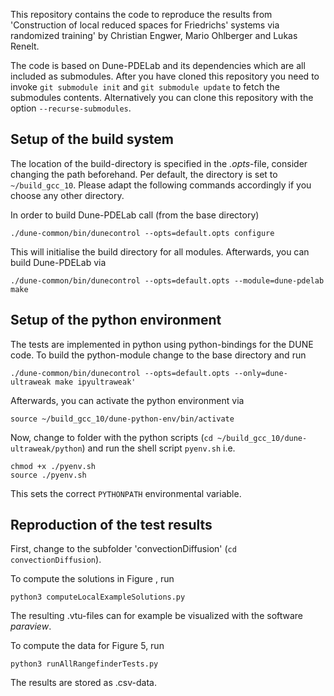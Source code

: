 This repository contains the code to reproduce the results from 'Construction of local reduced spaces for Friedrichs' systems via randomized training' by Christian Engwer, Mario Ohlberger and Lukas Renelt.

The code is based on Dune-PDELab and its dependencies which are all included as submodules. After you have cloned this repository you need to invoke ```git submodule init``` and ```git submodule update``` to fetch the submodules contents. Alternatively you can clone this repository with the option ```--recurse-submodules```.

## Setup of the build system
The location of the build-directory is specified in the *.opts*-file, consider changing the path beforehand. Per default, the directory is set to ```~/build_gcc_10```. Please adapt the following commands accordingly if you choose any other directory.

In order to build Dune-PDELab call (from the base directory)

    ./dune-common/bin/dunecontrol --opts=default.opts configure

This will initialise the build directory for all modules. Afterwards, you can build Dune-PDELab via

    ./dune-common/bin/dunecontrol --opts=default.opts --module=dune-pdelab make

## Setup of the python environment

The tests are implemented in python using python-bindings for the DUNE code. To build the python-module change to the base directory and run

    ./dune-common/bin/dunecontrol --opts=default.opts --only=dune-ultraweak make ipyultraweak'

Afterwards, you can activate the python environment via

    source ~/build_gcc_10/dune-python-env/bin/activate

Now, change to folder with the python scripts (```cd ~/build_gcc_10/dune-ultraweak/python```) and run the shell script ```pyenv.sh``` i.e.

    chmod +x ./pyenv.sh
    source ./pyenv.sh

This sets the correct ```PYTHONPATH``` environmental variable.

## Reproduction of the test results

First, change to the subfolder 'convectionDiffusion' (```cd convectionDiffusion```).

To compute the solutions in Figure , run

    python3 computeLocalExampleSolutions.py

The resulting .vtu-files can for example be visualized with the software *paraview*.

To compute the data for Figure 5, run

    python3 runAllRangefinderTests.py

The results are stored as .csv-data.





